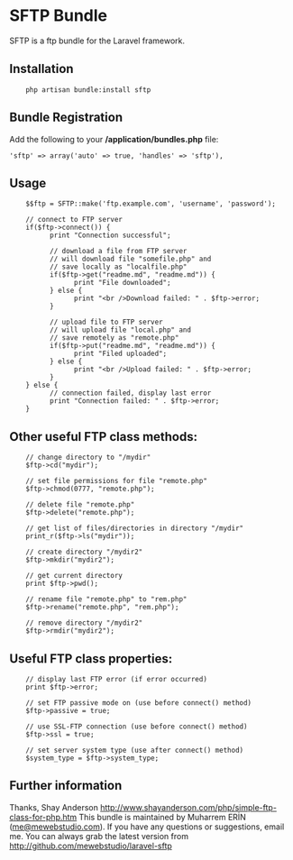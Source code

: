 # SFTP Bundle
SFTP is a ftp bundle for the Laravel framework.

## Installation

        php artisan bundle:install sftp

## Bundle Registration

Add the following to your **/application/bundles.php** file:

	'sftp' => array('auto' => true, 'handles' => 'sftp'),

## Usage

        $$ftp = SFTP::make('ftp.example.com', 'username', 'password');

        // connect to FTP server
        if($ftp->connect()) {
              print "Connection successful";
        
              // download a file from FTP server
              // will download file "somefile.php" and  
              // save locally as "localfile.php"
              if($ftp->get("readme.md", "readme.md")) {
                    print "File downloaded";
              } else {
                    print "<br />Download failed: " . $ftp->error;
              }
        
              // upload file to FTP server
              // will upload file "local.php" and
              // save remotely as "remote.php"
              if($ftp->put("readme.md", "readme.md")) {
                    print "Filed uploaded";
              } else {
                    print "<br />Upload failed: " . $ftp->error;
              }
        } else {
              // connection failed, display last error
              print "Connection failed: " . $ftp->error;
        }

## Other useful FTP class methods:

        // change directory to "/mydir"
        $ftp->cd("mydir");
        
        // set file permissions for file "remote.php"
        $ftp->chmod(0777, "remote.php");
        
        // delete file "remote.php"
        $ftp->delete("remote.php");
        
        // get list of files/directories in directory "/mydir"
        print_r($ftp->ls("mydir"));
        
        // create directory "/mydir2"
        $ftp->mkdir("mydir2");
        
        // get current directory
        print $ftp->pwd();
        
        // rename file "remote.php" to "rem.php"
        $ftp->rename("remote.php", "rem.php");
        
        // remove directory "/mydir2"
        $ftp->rmdir("mydir2");

## Useful FTP class properties:

        // display last FTP error (if error occurred)
        print $ftp->error;
        
        // set FTP passive mode on (use before connect() method)
        $ftp->passive = true;
        
        // use SSL-FTP connection (use before connect() method)
        $ftp->ssl = true;
        
        // set server system type (use after connect() method)
        $system_type = $ftp->system_type;

## Further information
Thanks, Shay Anderson http://www.shayanderson.com/php/simple-ftp-class-for-php.htm
This bundle is maintained by Muharrem ERİN (me@mewebstudio.com). If you have any questions or suggestions, email me. You can always grab the latest version from http://github.com/mewebstudio/laravel-sftp